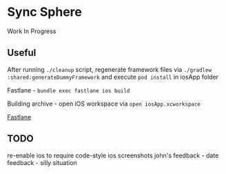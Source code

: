# Sync Sphere

Work In Progress

## Useful

After running `./cleanup` script, regenerate framework files via `./gradlew :shared:generateDummyFramework` and execute `pod install` in iosApp folder

Fastlane - `bundle exec fastlane ios build`

Building archive - open iOS workspace via `open iosApp.xcworkspace`

[Fastlane](https://medium.com/revelo-tech/setting-up-automatic-ios-release-with-fastlane-and-match-on-ci-cd-server-16c3f1d79bc5)

## TODO

re-enable ios to require code-style
ios screenshots
john's feedback
    - date feedback
    - silly situation
